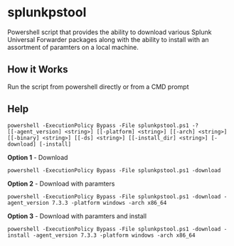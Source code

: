 # splunkpstool
Powershell script that provides the ability to download various Splunk Universal Forwarder packages along with the ability to install with an assortment of paramters on a local machine.

## How it Works
Run the script from powershell directly or from a CMD prompt

## Help

```
powershell -ExecutionPolicy Bypass -File splunkpstool.ps1 -?
[[-agent_version] <string>] [[-platform] <string>] [[-arch] <string>] [[-binary] <string>] [[-ds] <string>] [[-install_dir] <string>] [-download] [-install]
```

**Option 1** - Download
```
powershell -ExecutionPolicy Bypass -File splunkpstool.ps1 -download
```
**Option 2** - Download with paramters
```
powershell -ExecutionPolicy Bypass -File splunkpstool.ps1 -download -agent_version 7.3.3 -platform windows -arch x86_64
```
**Option 3** - Download with paramters and install
```
powershell -ExecutionPolicy Bypass -File splunkpstool.ps1 -download -install -agent_version 7.3.3 -platform windows -arch x86_64 
```
